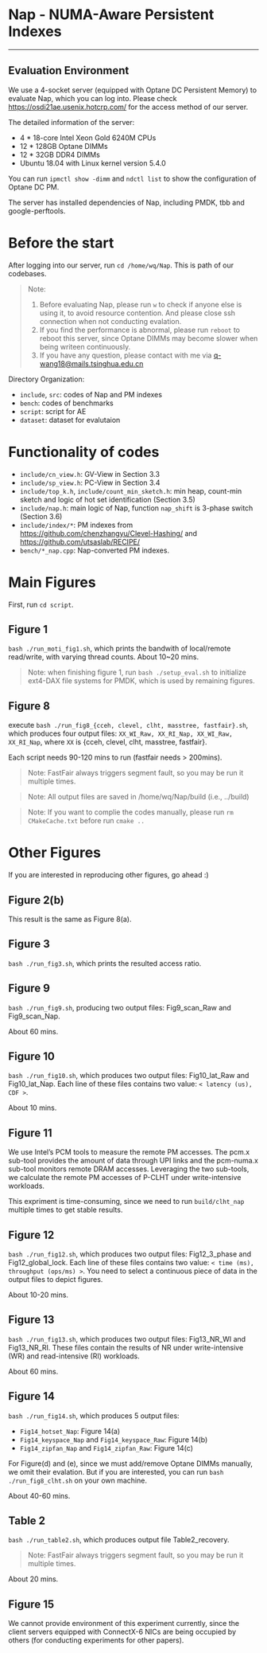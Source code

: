 # Nap - NUMA-Aware Persistent Indexes
--------
## Evaluation Environment
We use a 4-socket server (equipped with Optane DC Persistent Memory) to evaluate Nap, which you can log into.
Please check https://osdi21ae.usenix.hotcrp.com/ for the access method of our server.

The detailed information of the server:
- 4 * 18-core Intel Xeon Gold 6240M CPUs
- 12 * 128GB Optane DIMMs 
- 12 * 32GB DDR4 DIMMs
- Ubuntu 18.04 with Linux kernel version 5.4.0

You can run ``ipmctl show -dimm`` and ``ndctl list`` to show the configuration of Optane DC PM.

The server has installed dependencies of Nap, including PMDK, tbb and google-perftools.


# Before the start
After logging into our server, run ``cd /home/wq/Nap``. This is path of our codebases.

> Note: 
> 1) Before evaluating Nap, please run ``w`` to check if anyone else is using it,
to avoid resource contention. And please close ssh connection when not conducting evalation.
> 2) If you find the performance is abnormal, please run ``reboot`` to reboot this server,
since Optane DIMMs may become slower when being writeen continuously.
> 3) If you have any question, please contact with me via q-wang18@mails.tsinghua.edu.cn

Directory Organization:
- ``include``, ``src``: codes of Nap and PM indexes
- ``bench``: codes of benchmarks
- ``script``: script for AE
- ``dataset``: dataset for evalutaion


# Functionality of codes
- ``include/cn_view.h``:   GV-View in Section 3.3
- ``include/sp_view.h``:   PC-View in Section 3.4
- ``include/top_k.h``, ``include/count_min_sketch.h``: min heap, count-min sketch and logic of hot set identification (Section 3.5)
- ``include/nap.h``: main logic of Nap, function ``nap_shift`` is 3-phase switch (Section 3.6)
- ``include/index/*``: PM indexes from https://github.com/chenzhangyu/Clevel-Hashing/ and https://github.com/utsaslab/RECIPE/
- ``bench/*_nap.cpp``: Nap-converted PM indexes.


# Main Figures
First, run ``cd script``.

## Figure 1
``bash ./run_moti_fig1.sh``, which prints the bandwith of local/remote read/write, with varying thread counts.
About 10~20 mins.

> Note: when finishing figure 1, run ``bash ./setup_eval.sh`` to initialize
ext4-DAX file systems for PMDK, which is used by remaining figures.

## Figure 8
execute ``bash ./run_fig8_{cceh, clevel, clht, masstree, fastfair}.sh``, which produces four output files:
``XX_WI_Raw, XX_RI_Nap, XX_WI_Raw, XX_RI_Nap``, where ``XX`` is {cceh, clevel, clht, masstree, fastfair}.

Each script needs 90-120 mins to run (fastfair needs > 200mins).

> Note: FastFair always triggers segment fault, so you may be run it multiple times.

> Note: All output files are saved in /home/wq/Nap/build (i.e., ../build)

> Note: If you want to complie the codes manually, please run ``rm CMakeCache.txt`` 
before run ``cmake ..``

# Other Figures

If you are interested in reproducing other figures, go ahead :)

## Figure 2(b)

This result is the same as Figure 8(a).

## Figure 3

``bash ./run_fig3.sh``, which prints the resulted access ratio.

## Figure 9

``bash ./run_fig9.sh``, producing two output files: Fig9_scan_Raw and Fig9_scan_Nap.

About 60 mins.

## Figure 10

``bash ./run_fig10.sh``, which produces two output files: Fig10_lat_Raw and  Fig10_lat_Nap.
Each line of these files contains two value: ``< latency (us), CDF >``.

About 10 mins.

## Figure 11

We use Intel’s PCM tools to measure the remote PM accesses.
The pcm.x sub-tool provides the amount of data through
UPI links and the pcm-numa.x sub-tool monitors remote
DRAM accesses. Leveraging the two sub-tools, we calculate
the remote PM accesses of P-CLHT under write-intensive
workloads.

This expriment is time-consuming, since we need to run ``build/clht_nap`` multiple times to get stable results.


## Figure 12

``bash ./run_fig12.sh``, which produces two output files: Fig12_3_phase and Fig12_global_lock.
Each line of these files contains two value: ``< time (ms), throughput (ops/ms) >``.
You need to select a continuous piece of data in the output files to depict figures.

About 10-20 mins.

## Figure 13

``bash ./run_fig13.sh``, which produces two output files: Fig13_NR_WI and Fig13_NR_RI.
These files contain the results of NR under write-intensive (WR) and read-intensive (RI) workloads.

About 60 mins.

## Figure 14

``bash ./run_fig14.sh``, which produces 5 output files:
- ``Fig14_hotset_Nap``: Figure 14(a)
- ``Fig14_keyspace_Nap`` and ``Fig14_keyspace_Raw``: Figure 14(b)
- ``Fig14_zipfan_Nap`` and ``Fig14_zipfan_Raw``: Figure 14(c)

For Figure(d) and (e), since we must add/remove Optane DIMMs manually, 
we omit their evalation. But if you are interested, you can run
``bash ./run_fig8_clht.sh`` on your own machine.

About 40-60 mins.

## Table 2

``bash ./run_table2.sh``, which produces output file Table2_recovery.

> Note: FastFair always triggers segment fault, so you may be run it multiple times.

About 20 mins.

## Figure 15

We cannot provide environment of this experiment currently, 
since the client servers equipped with ConnectX-6 NICs are being occupied by others (for conducting experiments
for other papers).